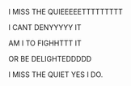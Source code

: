 I MISS THE QUIEEEEETTTTTTTTT

I CANT DENYYYYY IT

AM I TO FIGHHTTT IT

OR BE DELIGHTEDDDDD

I MISS THE QUIET YES I DO.
